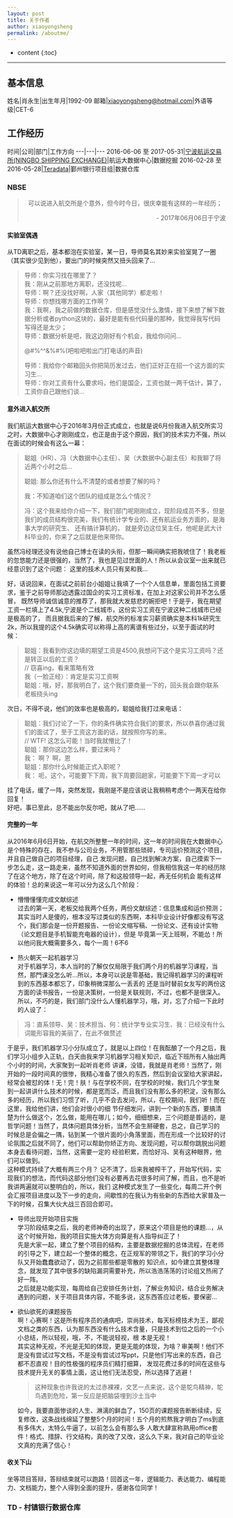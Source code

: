 ```yaml
---
layout: post
title: 关于作者
author: xiaoyongsheng
permalink: /aboutme/
---
```


* content
{:toc}

---

## 基本信息

姓名|肖永生|出生年月|1992-09
邮箱|xiaoyongsheng@hotmail.com|外语等级|CET-6

## 工作经历

时间|公司|部门|工作方向
---|---|---
2016-06-06 至 2017-05-31|[宁波航运交易所(NINGBO SHIPPING EXCHANGE)](http://www.nbse.net.cn/)|航运大数据中心|数据挖掘
2016-02-28 至 2016-05-28|[Teradata](http://cn.teradata.com/)|鄞州银行项目组|数据仓库

### NBSE 

>  <p align='center'>可以说进入航交所是个意外，但今时今日，很庆幸能有这样的一年经历；</p>  
>  <p align='right'>- 2017年06月06日于宁波</p>

#### 实验室偶遇  

从TD离职之后，基本都泡在实验室，某一日，导师莫名其妙来实验室晃了一圈（其实很少见到他），要出门的时候突然又扭头回来了...  

  > 导师：你实习找在哪里了？  
  > 我：刚从之前那地方离职，还没找呢...  
  > 导师：啊？还没找好啊，人家（其他同学）都走啦！  
  > 导师：你想找哪方面的工作啊？  
  > 我：我啊，我之前做的数据仓库，但是感觉没什么激情，接下来想了解下数据分析或者python这块的，最好是能有些代码量的那种，我觉得我写代码写得还是太少；  
  > 导师：数据分析是吧，我这边刚好有个机会，我给你问问...  
  >   
  > @#%^^&%#%(吧啦吧啦出门打电话的声音)  
  > 
  > 导师：我给你个邮箱回头你把简历发过去，他们正好正在招一个这方面的实习生...  
  > 导师：你对工资有什么要求吗，他们是国企，工资也就一两千估计，算了，工资你自己跟他们谈...  



#### 意外进入航交所  

我们航运大数据中心于2016年3月份正式成立，也就是说6月份我进入航交所实习之时，大数据中心才刚刚成立，也正是由于这个原因，我们的技术实力不强，所以在面试的时候会有这么一幕：

> 聪姐（HR）、冯（大数据中心主任）、吴（大数据中心副主任）和我聊了将近两个小时之后...  
>   
> 聪姐: 那么你还有什么不清楚的或者想要了解的吗？  
>   
> 我：不知道咱们这个团队的组成是怎么个情况？  
>   
> 冯：这个我来给你介绍一下，我们部门呢刚刚成立，现阶段成员不多，但是我们的成员结构很完美，我们有统计学专业的、还有航运业务方面的，是海事大学的研究生、 还有搞计算机的，
> 就是旁边这位吴主任，他呢是武大计科毕业的，你来了之后就是他来带你。   

虽然冯经理还没有说他自己博士在读的头衔，但那一瞬间确实把我唬住了！我老板的忽悠能力还是很强的，当然了，我也是见过世面的人！所以从会议室一出来就已经意识到了这个问题：
这里的技术人员只有吴和我...  
 
好，话说回来，在面试之前前台小姐姐让我填了一个个人信息单，里面包括工资要求，鉴于之前导师那边透露过国企的实习工资标准，在加上对这家公司并不怎么感冒，
既然导师诚信诚意的推荐了，那我就大发慈悲的婉拒吧！于是乎，我在期望工资一栏填上了4.5k,宁波是个二线城市，这份实习工资在宁波这种二线城市已经是极高的了，
而且据我后来的了解，航交所的标准实习薪资确实是本科1k研究生2k，所以我提的这个4.5k确实可以称得上高的离谱有些过分，以至于面试的时候：  

> 聪姐：我看到你这边填的期望工资是4500,我想问下这个是实习工资吗？还是转正以后的工资？  
> // 窃喜ing，看来策略有效  
> 我（一脸正经）：肯定是实习工资啊  
> 聪姐：哦，好，那我明白了，这个我们要商量一下的，回头我会跟你联系  
> 老板挠头ing  

次日，不得不说，他们的效率也是极高的，聪姐给我打过来电话：  

> 聪姐：我们讨论了一下，你的条件确实符合我们的要求，所以恭喜你通过我们的面试了，至于工资这方面的话，就按照你写的来。  
> // WTF! 这怎么可能！当时我就懵比了！  
> 聪姐：那你这边怎么样，要过来吗？  
> 我： 啊？ 啊，恩  
> 聪姐：那你什么时候能正式入职呢？  
> 我： 呃，这个，可能要下下周，我下周要回趟家，可能要下下周一才可以  

挂了电话，缓了一阵，突然发现，我刚是不是应该说让我稍稍考虑个一两天在给你回复！  
好吧，事已至此，总不能出尔反尔吧，就从了吧......

#### 完整的一年  

从2016年6月6日开始，在航交所整整一年的时间，这一年的时间我在大数据中心是个特殊的存在，我不参与公司业务，不用管那些琐碎，专司运价预测这个项目，并且自己做自己的项目经理，自己
发现问题，自己找到解决方案，自己摸索下一步怎么走，这一路走来，虽然不知道外面的世界如何，但我相信我这一年的经历除了在这个地方，除了在这个时间，除了和这般领导一起，再无任何机会
能有这样的体验！总的来说这一年可以分为这么几个阶段：  

- 懵懵懂懂完成文献综述  
  过去的第一天，老板交给我两个任务，两份文献综述：信息集成和运价预测；  
  其实当时人是傻的，根本没写过类似的东西啊，本科毕业设计好像都没有写这个，我们那会是一份开题报告、一份论文缩写稿、一份论文、还有设计实物（论文题目是手机智能充电器的设计），但是
  毕竟第一天上班啊，不能怂！所以他问我大概需要多久，每个一周！6不6  

- 热火朝天一起机器学习  
 对于机器学习，本人当时的了解仅仅局限于我们两个月的机器学习课程，当然，那門课没怎么听...所以，本身可以说是零基础，我记得机器学习的课程听到的东西基本都忘了，印象稍微深那么一丢丢的
 还是当时替前女友写的两份这方面的读书报告，一份是决策树，一份是关联规则，不过，也都不是很深入。所以，不巧的是，我们部门没什么人懂机器学习，哦，对，忘了介绍一下此时的人设了：  
> 冯：直系领导、吴：技术担当、何：统计学专业实习生、我：已经没有什么词能形容我的美丽了，在此不做赘述  

  于是乎，我们机器学习小分队成立了，就是以上四位！在我酝酿了一个月之后，我们学习小组步入正轨，白天由我来学习机器学习相关知识，临近下班所有人抽出两个小时的时间，大家聚到一起听肖老师
 讲课，没错，我就是肖老师！当然了，刚开始的一段时间真的很惨，我精心准备了很久的东西，然后到会议室给大家讲起，经常会被怼的体！无！完！肤！与在学校不同，在学校的时候，我们几个学生聚
 到一起讲讲什么技术的时候，都是宽而泛，而且我们没有那么多的积淀，没有那么多的经历，所以我们习惯了听，几乎不会去发问，所以，在校期间，我们听！而在这里，我给他们讲，他们会对很小的细
 节仔细发问，讲到一个新的东西，要搞清楚为什么做这个，怎么做，能用在哪儿；如今，细细想来，三个问题是普适的，是哲学问题！当然了，具体问题具体分析，当然不会生掰硬套，总之，自己学习的
 时候总是会偏之一隅，钻到某一个很片面的小角落里面，而在形成一个比较好的讨论氛围之后就不同了，他们可以帮助你矫正方向、发现问题，可以帮你跳脱出问题本身去看待问题，当然，这需要一定的
 经验积累，而恰好冯、吴有这种眼界，他们可以做到。  
 这种模式持续了大概有两三个月？ 记不清了，后来我被榨干了，开始写代码，实现我们的想法，而代码这部分他们没有必要再去花很多时间了解，而且，也不是听我讲两遍就可以整明白的，所以，我们
 这种模式发生了一些变化，每周二开个例会汇报项目进度以及下一步的走向，间歇性的在我认为有些新的东西给大家普及一下的时候，召集大伙大战三百回合即可。  

- 导师出现开始项目实施  
 学习阶段结束之后，我的老师神奇的出现了，原来这个项目是他的课题...，从这个时候开始，我的项目实施大体方向算是有人指导纠正了！  
 先是大家一起，建立了整个项目的结构，主要是数据挖掘的总体流程，在老师的引导之下，建立起一个整体的概念，在正规军的带领之下，我们的学习小分队又开始蠢蠢欲动了，因为之前那些都是零散的
 知识点，如今建立其整体理念，就发现了其中很多的缺陷漏洞需要补充，所以浩浩荡荡的讨论组又热闹了好一阵。  
 之后就是功能实现，每周给自己安排任务计划，了解业务知识，结合业务解决遇到的问题，关于项目具体内容，不能多说，这东西答应过老板，要保密...  

- 欲仙欲死的课题报告  
  啊！心赛啊！这是所有程序员的通病吧，崇尚技术，每天标榜技术为王，鄙视文档之类的东西，认为那东西没有什么技术含量，只是技术到位之后的一个小小总结，所以轻视，哦，不，不能说轻视，根
  本是无视！  
  其实这种无视，不光是无知的体现，更是无能的体现，为啥？审美啊！他们不是没有尝试过写文档，不是没有尝试过写ppt，只是他们写出来的东西，自己都不忍直视！目的性极强的程序员们精打细算，
  发现花费过多的时间在这些与技术提升无关的事情上面，这让他们无法忍受，所以选择了逃避！  
  > 这种现象也许我说的太过赤裸裸，文艺一点来说，这个是鸵鸟精神，鸵鸟遇到危险，第一反应是把脑袋埋到沙土当中  

  如今，我要直面惨谈的人生、淋漓的鲜血了，150页的课题报告断断续续，反复修改，这条战线绵延了整整5个月的时间！五个月的煎熬我才明白了ms到底有多伟大，太特么牛逼了，以前怎么会有那么多
  人敢大肆宣称熟用office套件！格式、措辞、行文结构，真的改了又改，这么久下来，我对自己的毕业论文真的充满了信心！

#### 收关下山  

 坐等项目答辩，答辩结束就可以跑路！回首这一年，逻辑能力、表达能力、编程能力、文档能力，整个人得到全面的提升，感谢各位同学！

### TD - 村镇银行数据仓库
